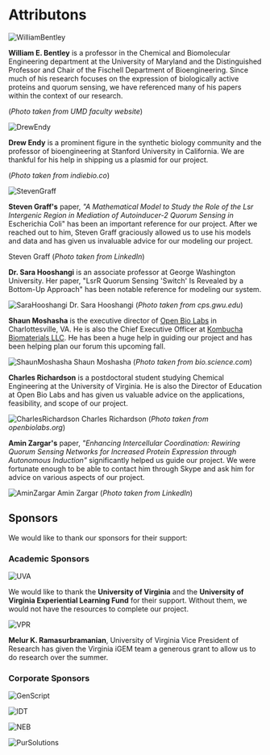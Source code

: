 # Attributons


![WilliamBentley](/images/Sponsors/Bentley.png)

**William E. Bentley** is a professor in the Chemical and Biomolecular Engineering department at the University of Maryland and the Distinguished Professor and Chair of the Fischell Department of Bioengineering. Since much of his research focuses on the expression of biologically active proteins and quorum sensing, we have referenced many of his papers within the context of our research. 

(_Photo taken from UMD faculty website_)

![DrewEndy](/images/Sponsors/Endy.jpg)

**Drew Endy** is a prominent figure in the synthetic biology community and the professor of bioengineering at Stanford University in California. We are thankful for his help in shipping us a plasmid for our project. 

(_Photo taken from indiebio.co_)

![StevenGraff](/images/Sponsors/Graff.jpg)

**Steven Graff's** paper, _"A Mathematical Model to Study the Role of the Lsr Intergenic Region in Mediation of Autoinducer-2 Quorum Sensing in_ Escherichia Coli" has been an important reference for our project. After we reached out to him, Steven Graff graciously allowed us to use his models and data and has given us invaluable advice for our modeling our project.


Steven Graff (_Photo taken from LinkedIn_)


**Dr. Sara Hooshangi** is an associate professor at George Washington University. Her paper, "LsrR Quorum Sensing 'Switch' Is Revealed by a Bottom-Up Approach" has been notable reference for modeling our system. 

![SaraHooshangi](/images/Sponsors/Hooshangi.png)
Dr. Sara Hooshangi (_Photo taken from cps.gwu.edu_)


**Shaun Moshasha** is the executive director of [Open Bio Labs](https://www.facebook.com/openbiolabs/) in Charlottesville, VA. He is also the Chief Executive Officer at [Kombucha Biomaterials LLC](/Public_Engagement.html). He has been a huge help in guiding our project and has been helping plan our forum this upcoming fall. 

![ShaunMoshasha](/images/Sponsors/Moshasha.jpg)
Shaun Moshasha (_Photo taken from bio.science.com_)


**Charles Richardson** is a postdoctoral student studying Chemical Engineering at the University of Virginia. He is also the Director of Education at Open Bio Labs and has given us valuable advice on the applications, feasibility, and scope of our project. 

![CharlesRichardson](/images/Sponsors/Richardson.jpg)
Charles Richardson (_Photo taken from openbiolabs.org_)


**Amin Zargar's** paper, _"Enhancing Intercellular Coordination: Rewiring Quorum Sensing Networks for Increased Protein Expression through Autonomous Induction"_ significantly helped us guide our project. We were fortunate enough to be able to contact him through Skype and ask him for advice on various aspects of our project.

![AminZargar](/images/Sponsors/Zargar.jpg)
Amin Zargar (_Photo taken from LinkedIn_)


## Sponsors


We would like to thank our sponsors for their support:

### Academic Sponsors
![UVA](/images/Sponsors/University_Of_Virginia_Logo_transparent.png) 

We would like to thank the **University of Virginia** and the **University of Virginia Experiential Learning Fund** for their support. Without them, we would not have the resources to complete our project.

![VPR](/images/Sponsors/VPR.jpg)

**Melur K. Ramasurbramanian**, University of Virginia Vice President of Research has given the Virginia iGEM team a generous grant to allow us to do research over the summer.  

### Corporate Sponsors
![GenScript](/images/Sponsors/Genscript_logo_transparent.png)  

![IDT](/images/Sponsors/IDT_logo_transparent.png) 

![NEB](/images/Sponsors/NewEnglandBiolabs_logo_transparent.png)

![PurSolutions](/images/Sponsors/purSolutions_logo_transparent.png)


